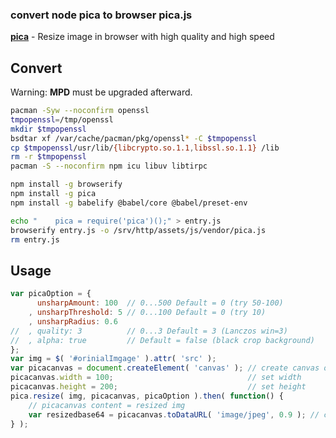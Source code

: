 ### convert node pica to browser pica.js
[**pica**](https://github.com/nodeca/pica) - Resize image in browser with high quality and high speed

## Convert
Warning: **MPD** must be upgraded afterward.
```sh
pacman -Syw --noconfirm openssl
tmpopenssl=/tmp/openssl
mkdir $tmpopenssl
bsdtar xf /var/cache/pacman/pkg/openssl* -C $tmpopenssl
cp $tmpopenssl/usr/lib/{libcrypto.so.1.1,libssl.so.1.1} /lib
rm -r $tmpopenssl
pacman -S --noconfirm npm icu libuv libtirpc

npm install -g browserify
npm install -g pica
npm install -g babelify @babel/core @babel/preset-env

echo "    pica = require('pica')();" > entry.js
browserify entry.js -o /srv/http/assets/js/vendor/pica.js
rm entry.js
```

## Usage
```js
var picaOption = {
	  unsharpAmount: 100  // 0...500 Default = 0 (try 50-100)
	, unsharpThreshold: 5 // 0...100 Default = 0 (try 10)
	, unsharpRadius: 0.6
//	, quality: 3          // 0...3 Default = 3 (Lanczos win=3)
//	, alpha: true         // Default = false (black crop background)
};
var img = $( '#orinialImgage' ).attr( 'src' );
var picacanvas = document.createElement( 'canvas' ); // create canvas object
picacanvas.width = 100;                              // set width
picacanvas.height = 200;                             // set height
pica.resize( img, picacanvas, picaOption ).then( function() {
	// picacanvas content = resized img
	var resizedbase64 = picacanvas.toDataURL( 'image/jpeg', 0.9 ); // canvas to base64 (jpg, qualtity)
} );
```
